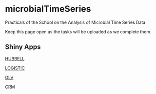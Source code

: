 # microbialTimeSeries
Practicals of the School on the Analysis of Microbial Time Series Data. 

Keep this page open as the tasks will be uploaded as we complete them.

## Shiny Apps

[HUBBELL](https://jkbkco-daniel-garza.shinyapps.io/Hubbell/)

[LOGISTIC](https://jkbkco-daniel-garza.shinyapps.io/logisticModel/)

[GLV](https://jkbkco-daniel-garza.shinyapps.io/generalizedLotkaVolterra/)

[CRM]()
